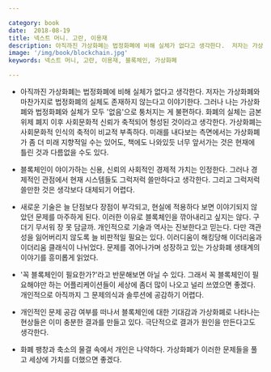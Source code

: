 ```yaml
---

category: book
date:  2018-08-19
title: 넥스트 머니. 고란, 이용재
description: 아직까진 가상화폐는 법정화폐에 비해 실체가 없다고 생각한다.  저자는 가상화폐와 마찬가지로 법정화폐의 실체도 존재하지 않는다고 이야기한다. 그러나 나는 가상화폐와 법정화폐와 실체가 모두 '없음'으로 퉁처지는 게 불편하다. 화폐의 실체는 금본위제 폐지 이후 사회문화적 신뢰가 축적되어 형성된 것이라고 생각한다. 가상화폐는 사회문화적 인식의 축적이 비교적 부족하다. 미래를 내다보는 측면에서는 가상화폐가 좀 더 미래 지향적일 수는 있어도, 책에도 나와있듯 너무 앞서가는 것은 현재에 틀린 것과 다름없을 수도 있다.
image: '/img/book/blockchain.jpg'
keywords: 넥스트 머니, 고란, 이용재, 블록체인, 가상화폐

---
```


- 아직까진 가상화폐는 법정화폐에 비해 실체가 없다고 생각한다.  저자는 가상화폐와 마찬가지로 법정화폐의 실체도 존재하지 않는다고 이야기한다. 그러나 나는 가상화폐와 법정화폐와 실체가 모두 '없음'으로 퉁처지는 게 불편하다. 화폐의 실체는 금본위제 폐지 이후 사회문화적 신뢰가 축적되어 형성된 것이라고 생각한다. 가상화폐는 사회문화적 인식의 축적이 비교적 부족하다. 미래를 내다보는 측면에서는 가상화폐가 좀 더 미래 지향적일 수는 있어도, 책에도 나와있듯 너무 앞서가는 것은 현재에 틀린 것과 다름없을 수도 있다.

- 블록체인이 야이가하는 신용, 신뢰의 사회적인 경제적 가치는 인정한다. 그러나 경제적인 관점에서 현재 시스템들도 그럭저럭 쓸만하다고 생각한다. 그리고 그럭저럭 쓸만한 것은 생각보다 대체되기 어렵다.

- 새로운 기술은 늘 단점보다 장점이 부각되고, 현실에 적용하다 보면 이야기되지 않았던 문제를 마주하게 된다. 이러한 이유로 블록체인을 깎아내리고 싶지는 않다. 구더기 무서워 장 못 담글까. 개인적으로 기술과 역사는 진보한다고 믿는다. 다만 객관성을 잃어버리지 않도록 늘 비판적일 필요는 있다. 이러디움이 해킹당해 이더리움과 이더리움 클래식이 나뉘었다. 문제를 겪어나가며 성장하고 있는 가상화폐 생태계의 이야기를 흥미롭게 읽었다.

- '꼭 블록체인이 필요한가?'라고 반문해보면 아닐 수 있다. 그래서 꼭 블록체인이 필요해야만 하는 어플리케이션들이 세상에 좀더 많이 나오고 널리 쓰였으면 좋겠다. 개인적으로 아직까지 그 문제의식과 솔루션에 공감하기 어렵다.

- 개인적인 문제 공감 여부를 떠나서 블록체인에 대한 기대감과 가상화폐로 나타나는 현상들은 이미 충분한 결과를 만들고 있다. 극단적으로 결과가 원인을 만든다고도 생각한다.

- 화폐 팽창과 축소의 물결 속에서 개인은 나약하다. 가상화폐가 이러한 문제들을 풀고 세상에 가치를 더했으면 좋겠다.
